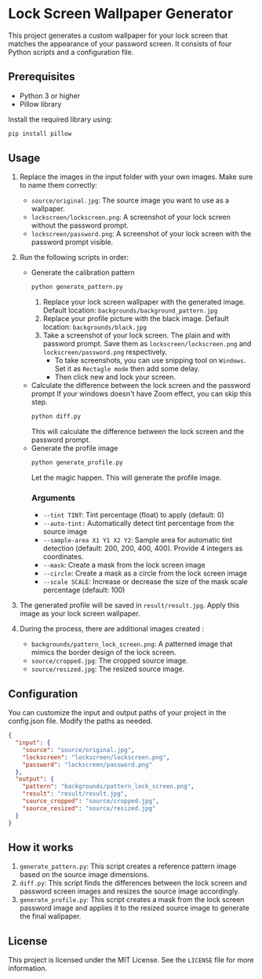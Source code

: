 # Lock Screen Wallpaper Generator

This project generates a custom wallpaper for your lock screen that matches the appearance of your password screen. It consists of four Python scripts and a configuration file.

## Prerequisites

- Python 3 or higher
- Pillow library

Install the required library using:

```sh
pip install pillow
```

## Usage
1. Replace the images in the input folder with your own images. Make sure to name them correctly:
   * `source/original.jpg`: The source image you want to use as a wallpaper.
   * `lockscreen/lockscreen.png`: A screenshot of your lock screen without the password prompt.
   * `lockscreen/password.png`: A screenshot of your lock screen with the password prompt visible.

2. Run the following scripts in order:
   * Generate the calibration pattern
      ```sh
      python generate_pattern.py
      ```
     1. Replace your lock screen wallpaper with the generated image. Default location: `backgrounds/background_pattern.jpg`
     2. Replace your profile picture with the black image. Default location: `backgrounds/black.jpg`
     3. Take a screenshot of your lock screen. The plain and with password prompt. Save them as `lockscreen/lockscreen.png` and `lockscreen/password.png` respectively.
        * To take screenshots, you can use snipping tool on `Windows`. Set it as `Rectagle mode` then add some delay.
        * Then click new and lock your screen.
   * Calculate the difference between the lock screen and the password prompt
      If your windows doesn't have Zoom effect, you can skip this step.
      ```sh
      python diff.py
      ```
     This will calculate the difference between the lock screen and the password prompt.
   * Generate the profile image
      ```sh
      python generate_profile.py
      ```
     Let the magic happen. This will generate the profile image.
     ### Arguments
        * `--tint TINT`: Tint percentage (float) to apply (default: 0)
        * `--auto-tint:` Automatically detect tint percentage from the source image 
        * `--sample-area X1 Y1 X2 Y2`: Sample area for automatic tint detection (default: 200, 200, 400, 400). Provide 4 integers as coordinates. 
        * `--mask`: Create a mask from the lock screen image 
        * `--circle`: Create a mask as a circle from the lock screen image 
        * `--scale SCALE`: Increase or decrease the size of the mask scale percentage (default: 100)
        

3. The generated profile will be saved in `result/result.jpg`. Apply this image as your lock screen wallpaper.
4. During the process, there are additional images created :
    * `backgrounds/pattern_lock_screen.png`: A patterned image that mimics the border design of the lock screen.
    * `source/cropped.jpg`: The cropped source image.
    * `source/resized.jpg`: The resized source image.
## Configuration
You can customize the input and output paths of your project in the config.json file. Modify the paths as needed.
```JSON
{
  "input": {
    "source": "source/original.jpg",
    "lockscreen": "lockscreen/lockscreen.png",
    "password": "lockscreen/password.png"
  },
  "output": {
    "pattern": "backgrounds/pattern_lock_screen.png",
    "result": "result/result.jpg",
    "source_cropped": "source/cropped.jpg",
    "source_resized": "source/resized.jpg"
  }
}
```
## How it works
1. `generate_pattern.py`: This script creates a reference pattern image based on the source image dimensions. 
2. `diff.py`: This script finds the differences between the lock screen and password screen images and resizes the source image accordingly. 
3. `generate_profile.py`: This script creates a mask from the lock screen password image and applies it to the resized source image to generate the final wallpaper.

## License
This project is licensed under the MIT License. See the `LICENSE` file for more information.